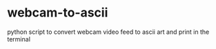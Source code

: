 # webcam-to-ascii
python script to convert webcam video feed to ascii art and print in the terminal
